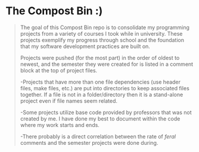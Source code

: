 # The Compost Bin :)

>    The goal of this Compost Bin repo is to consolidate my programming projects from a variety of courses I took while in university. These projects exemplify my progress through school and the foundation that my software development practices are built on.
>    
>    Projects were pushed (for the most part) in the order of oldest to newest, and the semester they were created for is listed in a comment block at the top of project files.
>
>-Projects that have more than one file dependencies (use header files, make files, etc.) are put into directories to keep associated files together. If a file is not in a folder/directory then it is a stand-alone project even if file names seem related.
>
>-Some projects utilize base code provided by professors that was not created by me. I have done my best to document within the code where my work starts and ends.
>
>-There probably is a direct correlation between the rate of *feral* comments and the semester projects were done during.
